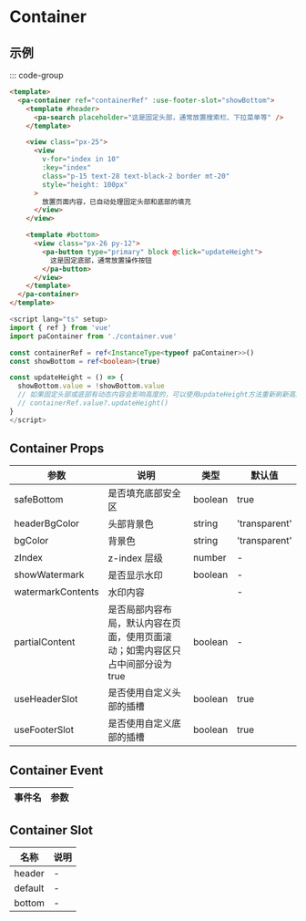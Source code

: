 # Container

## 示例

<!--codes start-->

::: code-group

```html [template]
<template>
  <pa-container ref="containerRef" :use-footer-slot="showBottom">
    <template #header>
      <pa-search placeholder="这是固定头部，通常放置搜索栏、下拉菜单等" />
    </template>

    <view class="px-25">
      <view
        v-for="index in 10"
        :key="index"
        class="p-15 text-28 text-black-2 border mt-20"
        style="height: 100px"
      >
        放置页面内容，已自动处理固定头部和底部的填充
      </view>
    </view>

    <template #bottom>
      <view class="px-26 py-12">
        <pa-button type="primary" block @click="updateHeight">
          这是固定底部，通常放置操作按钮
        </pa-button>
      </view>
    </template>
  </pa-container>
</template>
```
```ts [script]
<script lang="ts" setup>
import { ref } from 'vue'
import paContainer from './container.vue'

const containerRef = ref<InstanceType<typeof paContainer>>()
const showBottom = ref<boolean>(true)

const updateHeight = () => {
  showBottom.value = !showBottom.value
  // 如果固定头部或底部有动态内容会影响高度的，可以使用updateHeight方法重新刷新高度，防止多余填充留白
  // containerRef.value?.updateHeight()
}
</script>
```

<!--codes end-->

## Container Props

<!--props start-->

| 参数 | 说明 | 类型 | 默认值 |
| --- | ----- | --- | --- |
| safeBottom | 是否填充底部安全区 | boolean |  true |
| headerBgColor | 头部背景色 | string |  'transparent' |
| bgColor | 背景色 | string |  'transparent' |
| zIndex | z-index 层级 | number | - |
| showWatermark | 是否显示水印 | boolean | - |
| watermarkContents | 水印内容 |  | - |
| partialContent | 是否局部内容布局，默认内容在页面，使用页面滚动；如需内容区只占中间部分设为true | boolean | - |
| useHeaderSlot | 是否使用自定义头部的插槽 | boolean |  true |
| useFooterSlot | 是否使用自定义底部的插槽 | boolean |  true |

<!--props end-->

## Container Event

<!--event start-->

| 事件名 | 参数 |
| --- | --- |


<!--event end-->

## Container Slot

<!--slot start-->

| 名称 | 说明 |
| --- | --- |
| header | - |
| default | - |
| bottom | - |

<!--slot end-->

